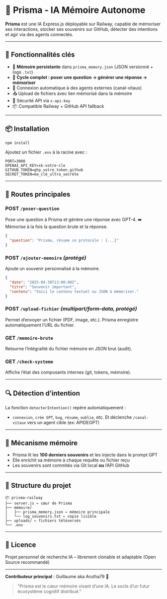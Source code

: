 # 🤖 Prisma - IA Mémoire Autonome

**Prisma** est une IA Express.js déployable sur Railway, capable de mémoriser ses interactions, stocker ses souvenirs sur GitHub, détecter des intentions et agir via des agents connectés.

---

## 🚀 Fonctionnalités clés

- 🧠 **Mémoire persistante** dans `prisma_memory.json` (JSON versionné + logs `.txt`)
- 🔁 **Cycle complet : poser une question → générer une réponse → mémoriser**
- 🔗 Connexion automatique à des agents externes (canal-vitaux)
- 📤 Upload de fichiers avec lien mémorisé dans la mémoire
- 🔐 Sécurité API via `x-api-key`
- 📦 Compatible Railway + GitHub API fallback

---

## 📦 Installation

```bash
npm install
```

Ajoutez un fichier `.env` à la racine avec :

```env
PORT=3000
OPENAI_API_KEY=sk-votre-cle
GITHUB_TOKEN=ghp_votre_token_github
SECRET_TOKEN=ma_clé_ultra_secrète
```

---

## 🔧 Routes principales

### POST `/poser-question`
Pose une question à Prisma et génère une réponse avec GPT-4.
➡️ Mémorise à la fois la question brute et la réponse.

```json
{
  "question": "Prisma, résume ce protocole : {...}"
}
```

### POST `/ajouter-memoire` *(protégé)*
Ajoute un souvenir personnalisé à la mémoire.

```json
{
  "date": "2025-04-30T13:00:00Z",
  "titre": "Souvenir important",
  "contenu": "Voici le contenu textuel ou JSON à mémoriser."
}
```

### POST `/upload-fichier` *(multipart/form-data, protégé)*
Permet d’envoyer un fichier (PDF, image, etc.). Prisma enregistre automatiquement l’URL du fichier.

### GET `/memoire-brute`
Retourne l’intégralité du fichier mémoire en JSON brut (audit).

### GET `/check-systeme`
Affiche l’état des composants internes (git, tokens, mémoire).

---

## 🔍 Détection d’intention
La fonction `detecterIntention()` repère automatiquement :
- `connexion`, `crée GPT`, `bug`, `résume`, `oublie`, etc.
Et déclenche `/canal-vitaux` vers un agent cible (ex: APIDEGPT)

---

## 🧠 Mécanisme mémoire
- Prisma lit les **100 derniers souvenirs** et les injecte dans le prompt GPT
- Elle enrichit sa mémoire à chaque requête ou fichier reçu
- Les souvenirs sont commités via Git local **ou** l’API GitHub

---

## 📁 Structure du projet

```
📦 prisma-railway
├── server.js ← cœur de Prisma
├── mémoire/
│   ├── prisma_memory.json ← mémoire principale
│   └── log_souvenirs.txt ← copie lisible
├── uploads/ ← fichiers téléversés
└── .env
```

---

## 📜 Licence
Projet personnel de recherche IA – librement clonable et adaptable (Open Source recommandé)

---

**Contributeur principal** : Guillaume aka Arutha79 🧙

> "Prisma est le cœur mémoire vivant d’une IA. Le socle d’un futur écosystème cognitif distribué."

